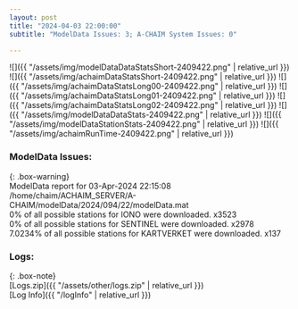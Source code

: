 ```yaml
---
layout: post
title: "2024-04-03 22:00:00"
subtitle: "ModelData Issues: 3; A-CHAIM System Issues: 0"

---
```


![]({{ "/assets/img/modelDataDataStatsShort-2409422.png" | relative_url }})
![]({{ "/assets/img/achaimDataStatsShort-2409422.png" | relative_url }})
![]({{ "/assets/img/achaimDataStatsLong00-2409422.png" | relative_url }})
![]({{ "/assets/img/achaimDataStatsLong01-2409422.png" | relative_url }})
![]({{ "/assets/img/achaimDataStatsLong02-2409422.png" | relative_url }})
![]({{ "/assets/img/modelDataDataStats-2409422.png" | relative_url }})
![]({{ "/assets/img/modelDataStationStats-2409422.png" | relative_url }})
![]({{ "/assets/img/achaimRunTime-2409422.png" | relative_url }})


### ModelData Issues:  
  
{: .box-warning}  
 ModelData report for 03-Apr-2024 22:15:08   
 /home/chaim/ACHAIM_SERVER/A-CHAIM/modelData/2024/094/22/modelData.mat   
 0% of all possible stations for IONO were downloaded. x3523   
 0% of all possible stations for SENTINEL were downloaded. x2978   
 7.0234% of all possible stations for KARTVERKET were downloaded. x137   
  


### Logs:  
  
{: .box-note}  
[Logs.zip]({{ "/assets/other/logs.zip" | relative_url }})  
[Log Info]({{ "/logInfo" | relative_url }})  
